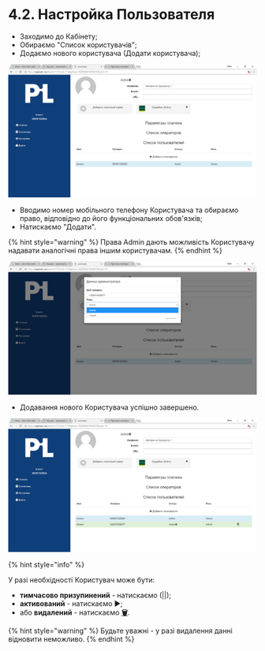 # 4.2. Настройка Пользователя

* Заходимо до Кабінету;
* Обираємо "Список користувачів";
* Додаємо нового користувача \(Додати користувача\);

![](../.gitbook/assets/image-45.png)

* Вводимо номер мобільного телефону Користувача та обираємо право, відповідно до його функціональних обов'язків;
* Натискаємо "Додати".

{% hint style="warning" %}
Права Admin дають можливість Користувачу надавати аналогічні права іншим користувачам.
{% endhint %}

![](../.gitbook/assets/image-24.png)

* Додавання нового Користувача успішно завершено.

![](../.gitbook/assets/image-13.png)

{% hint style="info" %}

У разі необхідності Користувач може бути:

* **тимчасово призупинений** - натискаємо \(\|\|\);  
* **активований** -  натискаємо ▶;  
* або **видалений** - натискаємо  [**🗑**](http://graphemica.com/🗑).

{% hint style="warning" %}
Будьте уважні - у разі видалення данні відновити неможливо.
{% endhint %}

